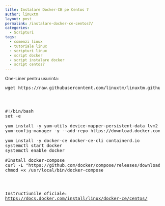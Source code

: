 ```yaml
---
title: Instalare Docker-CE pe Centos 7
author: linuxtm
layout: post
permalink: /instalare-docker-ce-centos7/
categories:
  - Scripturi
tags:
  - comenzi linux
  - tutoriale linux
  - scripturi linux
  - script docker
  - script instalare docker
  - script centos7
---
```


One-Liner pentru usurinta:
<pre>
wget https://raw.githubusercontent.com/linuxtm/linuxtm.github.io/master/scripturi/installDockerCentos7.sh && chmod +x installDockerCentos7.sh && ./installDockerCentos7.sh
<pre>


<pre>
#!/bin/bash
set -e

yum install -y yum-utils device-mapper-persistent-data lvm2
yum-config-manager -y --add-repo https://download.docker.com/linux/centos/docker-ce.repo

yum install -y docker-ce docker-ce-cli containerd.io
systemctl start docker
systemctl enable docker

#Install docker-compose
curl -L "https://github.com/docker/compose/releases/download/1.24.0/docker-compose-$(uname -s)-$(uname -m)" -o /usr/local/bin/docker-compose
chmod +x /usr/local/bin/docker-compose
</pre>

Instructiunile oficiale: <a href="https://docs.docker.com/install/linux/docker-ce/centos/">https://docs.docker.com/install/linux/docker-ce/centos/</a>
